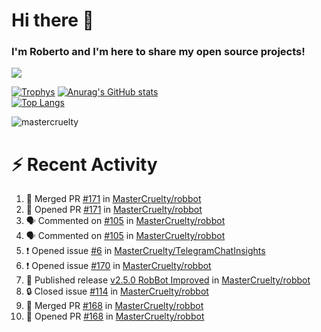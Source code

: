 # Hi there 👋
### I'm Roberto and I'm here to share my open source projects!

<img src="https://komarev.com/ghpvc/?username=mastercruelty&label=Profile views&color=0e75b6"><br>

[![Trophys](https://github-profile-trophy.vercel.app/?username=mastercruelty)](https://github.com/ryo-ma/github-profile-trophy)
[![Anurag's GitHub stats](https://github-readme-stats.vercel.app/api?username=mastercruelty&show_icons=true&theme=tokyonight)](https://github.com/anuraghazra/github-readme-stats)<br>
[![Top Langs](https://github-readme-stats.vercel.app/api/top-langs/?username=mastercruelty&langs_count=10&hide=jupyter%20notebook&exclude_repo=Alarm-project&layout=compact&theme=tokyonight)](https://github.com/anuraghazra/github-readme-stats)
<p><img align="center" src="https://github-readme-streak-stats.herokuapp.com/?user=mastercruelty&" alt="mastercruelty" /></p>

# :zap: Recent Activity
<!--START_SECTION:activity-->
1. 🎉 Merged PR [#171](https://github.com/MasterCruelty/robbot/pull/171) in [MasterCruelty/robbot](https://github.com/MasterCruelty/robbot)
2. 💪 Opened PR [#171](https://github.com/MasterCruelty/robbot/pull/171) in [MasterCruelty/robbot](https://github.com/MasterCruelty/robbot)
3. 🗣 Commented on [#105](https://github.com/MasterCruelty/robbot/issues/105#issuecomment-2041476757) in [MasterCruelty/robbot](https://github.com/MasterCruelty/robbot)
4. 🗣 Commented on [#105](https://github.com/MasterCruelty/robbot/issues/105#issuecomment-2041475764) in [MasterCruelty/robbot](https://github.com/MasterCruelty/robbot)
5. ❗ Opened issue [#6](https://github.com/MasterCruelty/TelegramChatInsights/issues/6) in [MasterCruelty/TelegramChatInsights](https://github.com/MasterCruelty/TelegramChatInsights)
6. ❗ Opened issue [#170](https://github.com/MasterCruelty/robbot/issues/170) in [MasterCruelty/robbot](https://github.com/MasterCruelty/robbot)
7. 🚀 Published release [v2.5.0 RobBot Improved](https://github.com/MasterCruelty/robbot/releases/tag/v2.5.0) in [MasterCruelty/robbot](https://github.com/MasterCruelty/robbot)
8. 🔒 Closed issue [#114](https://github.com/MasterCruelty/robbot/issues/114) in [MasterCruelty/robbot](https://github.com/MasterCruelty/robbot)
9. 🎉 Merged PR [#168](https://github.com/MasterCruelty/robbot/pull/168) in [MasterCruelty/robbot](https://github.com/MasterCruelty/robbot)
10. 💪 Opened PR [#168](https://github.com/MasterCruelty/robbot/pull/168) in [MasterCruelty/robbot](https://github.com/MasterCruelty/robbot)
<!--END_SECTION:activity-->
